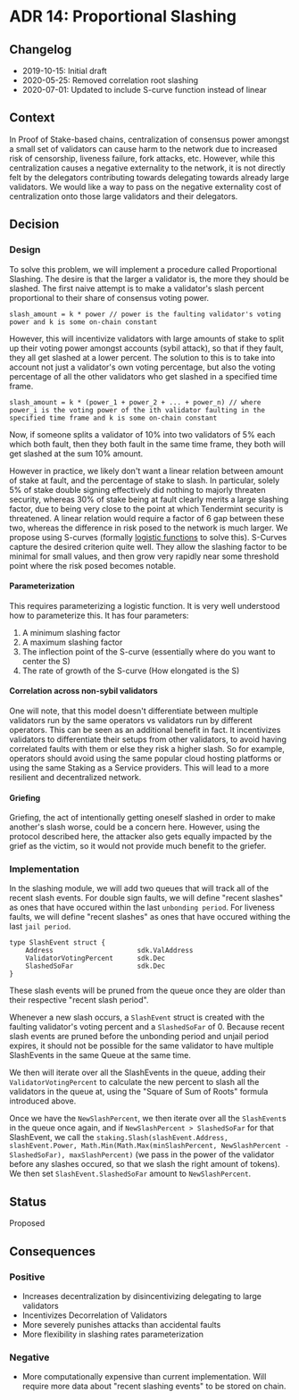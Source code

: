 # ADR 14: Proportional Slashing

## Changelog

- 2019-10-15: Initial draft
- 2020-05-25: Removed correlation root slashing
- 2020-07-01: Updated to include S-curve function instead of linear

## Context

In Proof of Stake-based chains, centralization of consensus power amongst a
small set of validators can cause harm to the network due to increased risk of
censorship, liveness failure, fork attacks, etc. However, while this
centralization causes a negative externality to the network, it is not directly
felt by the delegators contributing towards delegating towards already large
validators. We would like a way to pass on the negative externality cost of
centralization onto those large validators and their delegators.

## Decision

### Design

To solve this problem, we will implement a procedure called Proportional
Slashing. The desire is that the larger a validator is, the more they should be
slashed. The first naive attempt is to make a validator's slash percent
proportional to their share of consensus voting power.

```
slash_amount = k * power // power is the faulting validator's voting power and k is some on-chain constant
```

However, this will incentivize validators with large amounts of stake to split
up their voting power amongst accounts (sybil attack), so that if they fault,
they all get slashed at a lower percent. The solution to this is to take into
account not just a validator's own voting percentage, but also the voting
percentage of all the other validators who get slashed in a specified time
frame.

```
slash_amount = k * (power_1 + power_2 + ... + power_n) // where power_i is the voting power of the ith validator faulting in the specified time frame and k is some on-chain constant
```

Now, if someone splits a validator of 10% into two validators of 5% each which
both fault, then they both fault in the same time frame, they both will get
slashed at the sum 10% amount.

However in practice, we likely don't want a linear relation between amount of
stake at fault, and the percentage of stake to slash. In particular, solely 5%
of stake double signing effectively did nothing to majorly threaten security,
whereas 30% of stake being at fault clearly merits a large slashing factor, due
to being very close to the point at which Tendermint security is threatened. A
linear relation would require a factor of 6 gap between these two, whereas the
difference in risk posed to the network is much larger. We propose using
S-curves (formally
[logistic functions](https://en.wikipedia.org/wiki/Logistic_function) to solve
this). S-Curves capture the desired criterion quite well. They allow the
slashing factor to be minimal for small values, and then grow very rapidly near
some threshold point where the risk posed becomes notable.

#### Parameterization

This requires parameterizing a logistic function. It is very well understood how
to parameterize this. It has four parameters:

1. A minimum slashing factor
2. A maximum slashing factor
3. The inflection point of the S-curve (essentially where do you want to center
   the S)
4. The rate of growth of the S-curve (How elongated is the S)

#### Correlation across non-sybil validators

One will note, that this model doesn't differentiate between multiple validators
run by the same operators vs validators run by different operators. This can be
seen as an additional benefit in fact. It incentivizes validators to
differentiate their setups from other validators, to avoid having correlated
faults with them or else they risk a higher slash. So for example, operators
should avoid using the same popular cloud hosting platforms or using the same
Staking as a Service providers. This will lead to a more resilient and
decentralized network.

#### Griefing

Griefing, the act of intentionally getting oneself slashed in order to make
another's slash worse, could be a concern here. However, using the protocol
described here, the attacker also gets equally impacted by the grief as the
victim, so it would not provide much benefit to the griefer.

### Implementation

In the slashing module, we will add two queues that will track all of the recent
slash events. For double sign faults, we will define "recent slashes" as ones
that have occured within the last `unbonding period`. For liveness faults, we
will define "recent slashes" as ones that have occured withing the last
`jail period`.

```
type SlashEvent struct {
    Address                     sdk.ValAddress
    ValidatorVotingPercent      sdk.Dec
    SlashedSoFar                sdk.Dec
}
```

These slash events will be pruned from the queue once they are older than their
respective "recent slash period".

Whenever a new slash occurs, a `SlashEvent` struct is created with the faulting
validator's voting percent and a `SlashedSoFar` of 0. Because recent slash
events are pruned before the unbonding period and unjail period expires, it
should not be possible for the same validator to have multiple SlashEvents in
the same Queue at the same time.

We then will iterate over all the SlashEvents in the queue, adding their
`ValidatorVotingPercent` to calculate the new percent to slash all the
validators in the queue at, using the "Square of Sum of Roots" formula
introduced above.

Once we have the `NewSlashPercent`, we then iterate over all the `SlashEvent`s
in the queue once again, and if `NewSlashPercent > SlashedSoFar` for that
SlashEvent, we call the
`staking.Slash(slashEvent.Address, slashEvent.Power, Math.Min(Math.Max(minSlashPercent, NewSlashPercent - SlashedSoFar), maxSlashPercent)`
(we pass in the power of the validator before any slashes occured, so that we
slash the right amount of tokens). We then set `SlashEvent.SlashedSoFar` amount
to `NewSlashPercent`.

## Status

Proposed

## Consequences

### Positive

- Increases decentralization by disincentivizing delegating to large validators
- Incentivizes Decorrelation of Validators
- More severely punishes attacks than accidental faults
- More flexibility in slashing rates parameterization

### Negative

- More computationally expensive than current implementation. Will require more
  data about "recent slashing events" to be stored on chain.
